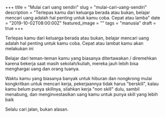 +++
title = "Mulai cari uang sendiri"
slug = "mulai-cari-uang-sendiri"
description = "Terlepas kamu dari keluarga berada atau bukan, belajar mencari uang adalah hal penting untuk kamu coba. Cepat atau lamba"
date = "2019-10-02T08:00:00Z"
featured_image = ""
tags = "manusia"
draft = true
+++ 
 
Terlepas kamu dari keluarga berada atau bukan, belajar mencari uang adalah hal penting untuk kamu coba. Cepat atau lambat kamu akan melakukan ini

Belajar dari teman-teman kamu yang biasanya ditertawakan / diremehkan karena bekerja saat masih sekolah/kuliah, mereka jauh lebih bisa menghargai uang dan orang tuanya.

Waktu kamu yang biasanya banyak untuk hiburan dan nongkrong mulai kongkritkan untuk mencari kerja, pekerjaannya tidak harus "berskill", kalau kamu belum punya skillnya, silahkan kerja "non skill" dulu, sambil menabung, dan menginvestasikan uang kamu untuk punya skill yang lebih baik

Selalu cari jalan, bukan alasan.